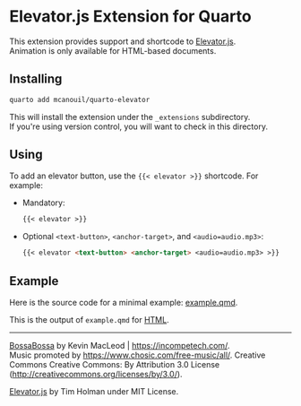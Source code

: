 # Elevator.js Extension for Quarto

This extension provides support and shortcode to [Elevator.js](https://github.com/tholman/elevator.js).  
Animation is only available for HTML-based documents.

## Installing

```sh
quarto add mcanouil/quarto-elevator
```

This will install the extension under the `_extensions` subdirectory.  
If you're using version control, you will want to check in this directory.

## Using

To add an elevator button, use the `{{< elevator >}}` shortcode. For example:

- Mandatory:
  ``` markdown
  {{< elevator >}}
  ```

- Optional `<text-button>`, `<anchor-target>`, and `<audio=audio.mp3>`:
  ``` markdown
  {{< elevator <text-button> <anchor-target> <audio=audio.mp3> >}}
  ```

## Example

Here is the source code for a minimal example: [example.qmd](example.qmd).

This is the output of `example.qmd` for [HTML](https://m.canouil.dev/quarto-elevator/).

---

[BossaBossa](_extensions/elevator/BossaBossa.mp3) by Kevin MacLeod | <https://incompetech.com/>.  
Music promoted by <https://www.chosic.com/free-music/all/>.
Creative Commons Creative Commons: By Attribution 3.0 License (<http://creativecommons.org/licenses/by/3.0/>).

[Elevator.js](https://github.com/tholman/elevator.js) by Tim Holman under MIT License.

